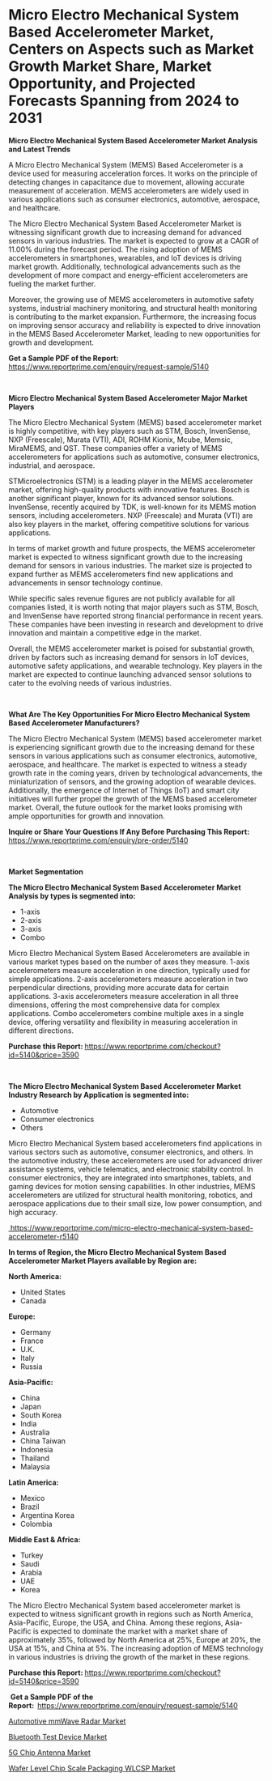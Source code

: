 <p><h1>Micro Electro Mechanical System Based Accelerometer Market, Centers on Aspects such as Market Growth Market Share, Market Opportunity, and Projected Forecasts Spanning from 2024 to 2031</h1></p><p><strong>Micro Electro Mechanical System Based Accelerometer Market Analysis and Latest Trends</strong></p>
<p><p>A Micro Electro Mechanical System (MEMS) Based Accelerometer is a device used for measuring acceleration forces. It works on the principle of detecting changes in capacitance due to movement, allowing accurate measurement of acceleration. MEMS accelerometers are widely used in various applications such as consumer electronics, automotive, aerospace, and healthcare.</p><p>The Micro Electro Mechanical System Based Accelerometer Market is witnessing significant growth due to increasing demand for advanced sensors in various industries. The market is expected to grow at a CAGR of 11.00% during the forecast period. The rising adoption of MEMS accelerometers in smartphones, wearables, and IoT devices is driving market growth. Additionally, technological advancements such as the development of more compact and energy-efficient accelerometers are fueling the market further.</p><p>Moreover, the growing use of MEMS accelerometers in automotive safety systems, industrial machinery monitoring, and structural health monitoring is contributing to the market expansion. Furthermore, the increasing focus on improving sensor accuracy and reliability is expected to drive innovation in the MEMS Based Accelerometer Market, leading to new opportunities for growth and development.</p></p>
<p><strong>Get a Sample PDF of the Report:&nbsp;</strong> <a href="https://www.reportprime.com/enquiry/request-sample/5140">https://www.reportprime.com/enquiry/request-sample/5140</a></p>
<p>&nbsp;</p>
<p><strong>Micro Electro Mechanical System Based Accelerometer Major Market Players</strong></p>
<p><p>The Micro Electro Mechanical System (MEMS) based accelerometer market is highly competitive, with key players such as STM, Bosch, InvenSense, NXP (Freescale), Murata (VTI), ADI, ROHM Kionix, Mcube, Memsic, MiraMEMS, and QST. These companies offer a variety of MEMS accelerometers for applications such as automotive, consumer electronics, industrial, and aerospace.</p><p>STMicroelectronics (STM) is a leading player in the MEMS accelerometer market, offering high-quality products with innovative features. Bosch is another significant player, known for its advanced sensor solutions. InvenSense, recently acquired by TDK, is well-known for its MEMS motion sensors, including accelerometers. NXP (Freescale) and Murata (VTI) are also key players in the market, offering competitive solutions for various applications.</p><p>In terms of market growth and future prospects, the MEMS accelerometer market is expected to witness significant growth due to the increasing demand for sensors in various industries. The market size is projected to expand further as MEMS accelerometers find new applications and advancements in sensor technology continue.</p><p>While specific sales revenue figures are not publicly available for all companies listed, it is worth noting that major players such as STM, Bosch, and InvenSense have reported strong financial performance in recent years. These companies have been investing in research and development to drive innovation and maintain a competitive edge in the market.</p><p>Overall, the MEMS accelerometer market is poised for substantial growth, driven by factors such as increasing demand for sensors in IoT devices, automotive safety applications, and wearable technology. Key players in the market are expected to continue launching advanced sensor solutions to cater to the evolving needs of various industries.</p></p>
<p>&nbsp;</p>
<p><strong>What Are The Key Opportunities For Micro Electro Mechanical System Based Accelerometer Manufacturers?</strong></p>
<p><p>The Micro Electro Mechanical System (MEMS) based accelerometer market is experiencing significant growth due to the increasing demand for these sensors in various applications such as consumer electronics, automotive, aerospace, and healthcare. The market is expected to witness a steady growth rate in the coming years, driven by technological advancements, the miniaturization of sensors, and the growing adoption of wearable devices. Additionally, the emergence of Internet of Things (IoT) and smart city initiatives will further propel the growth of the MEMS based accelerometer market. Overall, the future outlook for the market looks promising with ample opportunities for growth and innovation.</p></p>
<p><strong>Inquire or Share Your Questions If Any Before Purchasing This Report:</strong> <a href="https://www.reportprime.com/enquiry/pre-order/5140">https://www.reportprime.com/enquiry/pre-order/5140</a></p>
<p>&nbsp;</p>
<p><strong>Market Segmentation</strong></p>
<p><strong>The Micro Electro Mechanical System Based Accelerometer Market Analysis by types is segmented into:</strong></p>
<p><ul><li>1-axis</li><li>2-axis</li><li>3-axis</li><li>Combo</li></ul></p>
<p><p>Micro Electro Mechanical System Based Accelerometers are available in various market types based on the number of axes they measure. 1-axis accelerometers measure acceleration in one direction, typically used for simple applications. 2-axis accelerometers measure acceleration in two perpendicular directions, providing more accurate data for certain applications. 3-axis accelerometers measure acceleration in all three dimensions, offering the most comprehensive data for complex applications. Combo accelerometers combine multiple axes in a single device, offering versatility and flexibility in measuring acceleration in different directions.</p></p>
<p><strong>Purchase this Report:&nbsp;</strong><a href="https://www.reportprime.com/checkout?id=5140&price=3590">https://www.reportprime.com/checkout?id=5140&price=3590</a></p>
<p>&nbsp;</p>
<p><strong>The Micro Electro Mechanical System Based Accelerometer Market Industry Research by Application is segmented into:</strong></p>
<p><ul><li>Automotive</li><li>Consumer electronics</li><li>Others</li></ul></p>
<p><p>Micro Electro Mechanical System based accelerometers find applications in various sectors such as automotive, consumer electronics, and others. In the automotive industry, these accelerometers are used for advanced driver assistance systems, vehicle telematics, and electronic stability control. In consumer electronics, they are integrated into smartphones, tablets, and gaming devices for motion sensing capabilities. In other industries, MEMS accelerometers are utilized for structural health monitoring, robotics, and aerospace applications due to their small size, low power consumption, and high accuracy.</p></p>
<p><a href="https://www.reportprime.com/micro-electro-mechanical-system-based-accelerometer-r5140">&nbsp;https://www.reportprime.com/micro-electro-mechanical-system-based-accelerometer-r5140</a></p>
<p><strong>In terms of Region, the Micro Electro Mechanical System Based Accelerometer Market Players available by Region are:</strong></p>
<p>
    <p> <strong> North America: </strong>
        <ul>
            <li>United States</li>
            <li>Canada</li>
        </ul>
        </p> 
    <p> <strong> Europe: </strong>
        <ul>
            <li>Germany</li>
            <li>France</li>
            <li>U.K.</li>
            <li>Italy</li>
            <li>Russia</li>
        </ul>
        </p> 
    <p> <strong> Asia-Pacific: </strong>
        <ul>
            <li>China</li>
            <li>Japan</li>
            <li>South Korea</li>
            <li>India</li>
            <li>Australia</li>
            <li>China Taiwan</li>
            <li>Indonesia</li>
            <li>Thailand</li>
            <li>Malaysia</li>
        </ul>
        </p> 
    <p> <strong> Latin America: </strong>
        <ul>
            <li>Mexico</li>
            <li>Brazil</li>
            <li>Argentina Korea</li>
            <li>Colombia</li>
        </ul>
        </p> 
    <p> <strong> Middle East & Africa: </strong>
        <ul>
            <li>Turkey</li>
            <li>Saudi</li>
            <li>Arabia</li>
            <li>UAE</li>
            <li>Korea</li>
        </ul>
    </p>
    </p>
<p><p>The Micro Electro Mechanical System based accelerometer market is expected to witness significant growth in regions such as North America, Asia-Pacific, Europe, the USA, and China. Among these regions, Asia-Pacific is expected to dominate the market with a market share of approximately 35%, followed by North America at 25%, Europe at 20%, the USA at 15%, and China at 5%. The increasing adoption of MEMS technology in various industries is driving the growth of the market in these regions.</p></p>
<p><strong>Purchase this Report: </strong><a href="https://www.reportprime.com/checkout?id=5140&price=3590">https://www.reportprime.com/checkout?id=5140&price=3590</a></p>
<p>&nbsp;<strong>Get a Sample PDF of the Report:&nbsp;&nbsp;</strong><a href="https://www.reportprime.com/enquiry/request-sample/5140">https://www.reportprime.com/enquiry/request-sample/5140</a></p>
<p><strong></strong></p>
<p><p><a href="https://github.com/moyahfrancoestellec51j635wcx/Market-Research-Report-List-3/blob/main/automotive-mmwave-radar-market.md">Automotive mmWave Radar Market</a></p><p><a href="https://github.com/dringals/Market-Research-Report-List-5/blob/main/bluetooth-test-device-market.md">Bluetooth Test Device Market</a></p><p><a href="https://github.com/mharielmesa/Market-Research-Report-List-4/blob/main/5g-chip-antenna-market.md">5G Chip Antenna Market</a></p><p><a href="https://github.com/lbird53714/Market-Research-Report-List-6/blob/main/wafer-level-chip-scale-packaging-wlcsp-market.md">Wafer Level Chip Scale Packaging WLCSP Market</a></p></p>